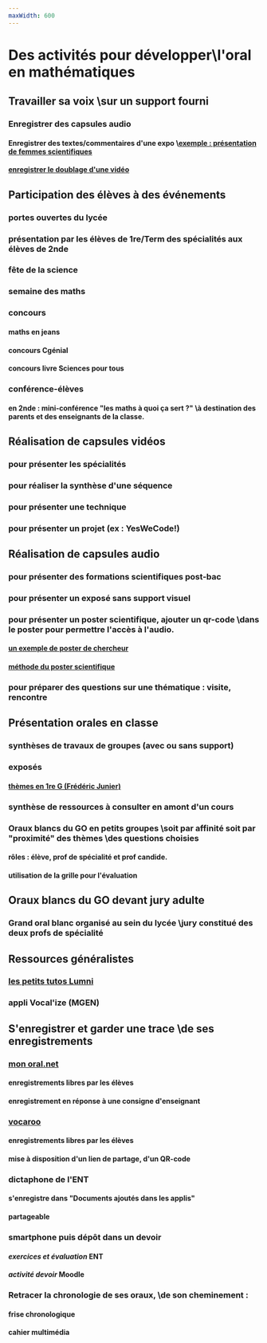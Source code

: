 ```yaml
---
maxWidth: 600
---
```


# Des activités pour développer\\l'oral en mathématiques <!--fold-->
## Travailler sa voix \\sur un support fourni <!--fold-->

### Enregistrer des capsules audio
#### Enregistrer des textes/commentaires d'une expo \\[exemple : présentation de femmes scientifiques](https://femmes-et-maths.fr/maths-info-avec-elles/)
#### [enregistrer le doublage d'une vidéo](https://histoire-geographie.discip.ac-caen.fr/spip.php?article379)

## Participation des élèves à des événements <!--fold-->
### portes ouvertes du lycée
### présentation par les élèves de  1re/Term des spécialités aux élèves de 2nde
### fête de la science
### semaine des maths
### concours
#### maths en jeans
#### concours Cgénial
#### concours livre Sciences pour tous
### conférence-élèves
#### en 2nde : mini-conférence "les maths à quoi ça sert ?" \\à destination des parents et des enseignants de la classe.

## Réalisation de capsules vidéos <!--fold-->
### pour présenter les spécialités
### pour réaliser la synthèse d'une séquence
### pour présenter une technique
### pour présenter un projet (ex : YesWeCode!)

## Réalisation de capsules audio <!--fold-->
### pour présenter des formations scientifiques post-bac
### pour présenter un exposé sans support visuel
### pour présenter un poster scientifique, ajouter un qr-code \\dans le poster pour permettre l'accès à l'audio.
#### [un exemple de poster de chercheur](https://orfee.hepl.ch/handle/20.500.12162/4277)
#### [méthode du poster scientifique](https://bu.univ-larochelle.fr/actualites/concevoir-un-poster-scientifique/)
### pour préparer des questions sur une thématique : visite, rencontre

## Présentation orales en classe <!--fold-->

### synthèses de travaux de groupes (avec ou sans support)
### exposés
#### [thèmes en 1re G (Frédéric Junier)](https://parc-nsi.github.io/parcmaths/premiere/sujets_oral/)
### synthèse de ressources à consulter en amont d'un cours

### Oraux blancs du GO en petits groupes \\soit par affinité soit par "proximité" des thèmes \\des questions choisies
#### rôles : élève,  prof de spécialité et prof candide.
#### utilisation de la grille pour l'évaluation

## Oraux blancs du GO devant jury adulte <!--fold-->
### Grand oral blanc organisé au sein du lycée \\jury constitué des deux profs de spécialité


## Ressources généralistes <!--fold-->
### [les petits tutos Lumni](https://www.lumni.fr/programme/les-petits-tutos-du-grand-oral)

### appli Vocal'ize (MGEN)

## S'enregistrer et garder une trace \\de ses enregistrements <!--fold-->
### [mon oral.net](https://www.mon-oral.net)
#### enregistrements libres par les élèves
#### enregistrement en réponse à une consigne d'enseignant

### [vocaroo](https://vocaroo.com)
#### enregistrements libres par les élèves
#### mise à disposition d'un lien de partage, d'un QR-code

### dictaphone de l'ENT
#### s'enregistre dans "Documents ajoutés dans les applis"
#### partageable
### smartphone puis dépôt dans un devoir
#### *exercices et évaluation* ENT
#### *activité devoir* Moodle

### Retracer la chronologie de ses oraux, \\de son cheminement  :
#### frise chronologique
#### cahier multimédia
